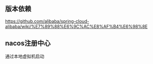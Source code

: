 ## 版本依赖
https://github.com/alibaba/spring-cloud-alibaba/wiki/%E7%89%88%E6%9C%AC%E8%AF%B4%E6%98%8E

## nacos注册中心
通过本地虚拟机启动

